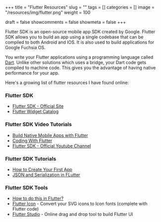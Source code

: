 +++ 
title = "Flutter Resources"
slug = "" 
tags = []
categories = []
image = "/resources/img/flutter.png"
weight = 100

draft = false 
showcomments = false 
showmeta = false
+++

Flutter SDK is an open-source mobile app SDK created by Google. Flutter SDK allows you to build an app using a single codebase that can be compiled to both Android and IOS. It is also used to build applications for Google Fuchsia OS. 

You write your Flutter applications using a programming language called [Dart](/resources/dart). Unlike other solutions which uses a bridge, your Dart code gets compiled to machine code. This gives you the advantage of having native performance for your app.

Here's a growing list of flutter resources I have found online:

### Flutter SDK 
- [Flutter SDK - Official Site](https://flutter.dev/)
- [Flutter Widget Catalog](https://flutter.dev/docs/development/ui/widgets)

### Flutter SDK Video Tutorials
- [Build Native Mobile Apps with Flutter](https://www.udacity.com/course/build-native-mobile-apps-with-flutter--ud905)
- [Coding With Flutter](https://www.youtube.com/watch?v=u_Lyx8KJWpg&list=PLNnAcB93JKV9iZ2cwk9MEx3_JG8BRikMP)
- [Flutter SDK - Official Youtube Channel](https://www.youtube.com/channel/UCwXdFgeE9KYzlDdR7TG9cMw)

### Flutter SDK Tutorials
- [How to Create Your First App](https://www.toptal.com/flutter/flutter-tutorial)
- [JSON and Serialization in FLutter](https://flutter.dev/docs/development/data-and-backend/json)

### Flutter SDK Tools
- [How to do this in Flutter?](https://howtodothisinflutter.com/)
- [Flutter Icon](http://fluttericon.com/) - Convert your SVG icons to Icon fonts (complete with Flutter code)
- [Flutter Studio](https://flutterstudio.app/) - Online drag and drop tool to build Flutter UI
